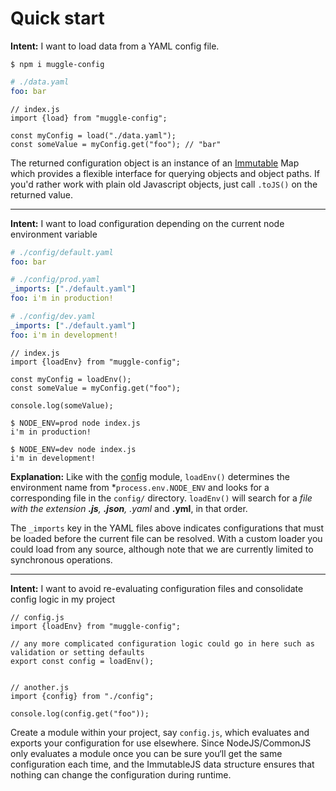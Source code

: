 # Quick start

**Intent:** I want to load data from a YAML config file.

```
$ npm i muggle-config
```

```yaml
# ./data.yaml
foo: bar
```

```ecmascript6
// index.js
import {load} from "muggle-config";

const myConfig = load("./data.yaml");
const someValue = myConfig.get("foo"); // "bar"
```

The returned configuration object is an instance of an [Immutable](https://facebook.github.io/immutable-js/) Map which
provides a flexible interface for querying objects and object paths. If you'd rather work with plain old Javascript
objects, just call `.toJS()` on the returned value.

---

**Intent:** I want to load configuration depending on the current node environment variable
 
```yaml
# ./config/default.yaml
foo: bar

# ./config/prod.yaml
_imports: ["./default.yaml"]
foo: i'm in production!

# ./config/dev.yaml
_imports: ["./default.yaml"]
foo: i'm in development!
```

```ecmascript6
// index.js
import {loadEnv} from "muggle-config";

const myConfig = loadEnv();
const someValue = myConfig.get("foo");

console.log(someValue);
```

```console
$ NODE_ENV=prod node index.js
i'm in production!

$ NODE_ENV=dev node index.js
i'm in development!
```

**Explanation:** Like with the [config]() module, `loadEnv()` determines the environment name from
*`process.env.NODE_ENV` and looks for a corresponding file in the `config/` directory. `loadEnv()` will search for a
*file with the extension **.js**, **.json**, *.yaml** and **.yml**, in that order.

The `_imports` key in the YAML files above indicates configurations that must be loaded before the current file can be
resolved. With a custom loader you could load from any source, although note that we are currently limited to
synchronous operations.

---

**Intent:** I want to avoid re-evaluating configuration files and consolidate config logic in my project

```ecmascript6
// config.js
import {loadEnv} from "muggle-config";

// any more complicated configuration logic could go in here such as validation or setting defaults
export const config = loadEnv();


// another.js
import {config} from "./config";

console.log(config.get("foo"));
```

Create a module within your project, say `config.js`, which evaluates and exports your configuration for use elsewhere.
Since NodeJS/CommonJS only evaluates a module once you can be sure you‘ll get the same configuration each time,
and the ImmutableJS data structure ensures that nothing can change the configuration during runtime.
